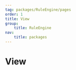 ```yaml
---
tag: packages/RuleEngine/pages
order: 1
title: View
group:
    title: RuleEngine
nav:
    title: packages
---
```


# View
